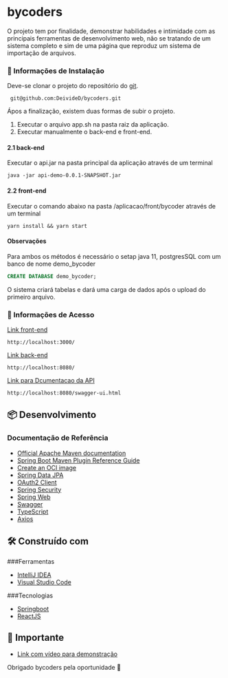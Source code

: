 # bycoders

O projeto tem por finalidade, demonstrar habilidades e intimidade com as principais ferramentas de desenvolvimento web,
não se tratando de um sistema completo e sim de uma página que reproduz um sistema de importação de arquivos.  

### 🔧  Informações de Instalação
 Deve-se clonar o projeto do repositório do [git](https://github.com). 
```
 git@github.com:DeivideD/bycoders.git
```
Ápos a finalização, existem duas formas de subir o projeto.    
1. Executar o arquivo app.sh na pasta raiz da aplicação.  
2. Executar manualmente o back-end e front-end.

#### 2.1 back-end
Executar o api.jar na pasta principal da aplicação através de um terminal
```
java -jar api-demo-0.0.1-SNAPSHOT.jar
```
#### 2.2 front-end
Executar o comando abaixo na pasta /aplicacao/front/bycoder através de um terminal
```
yarn install && yarn start
```
#### Observações
Para ambos os métodos é necessário o setap
java 11,
postgresSQL com um banco de nome demo_bycoder
```sql
CREATE DATABASE demo_bycoder;
```
O sistema criará tabelas e dará uma carga de dados após o upload do primeiro arquivo.



### 📌 Informações de Acesso
[Link front-end](http://localhost:3000/)
```
http://localhost:3000/
```

[Link back-end](http://localhost:8080/)
```
http://localhost:8080/
```

[Link para Dcumentacao da API](http://localhost:3000/)
```
http://localhost:8080/swagger-ui.html
```
## 📦 Desenvolvimento
### Documentação de Referência


* [Official Apache Maven documentation](https://maven.apache.org/guides/index.html)
* [Spring Boot Maven Plugin Reference Guide](https://docs.spring.io/spring-boot/docs/2.6.3/maven-plugin/reference/html/)
* [Create an OCI image](https://docs.spring.io/spring-boot/docs/2.6.3/maven-plugin/reference/html/#build-image)
* [Spring Data JPA](https://docs.spring.io/spring-boot/docs/2.6.3/reference/htmlsingle/#boot-features-jpa-and-spring-data)
* [OAuth2 Client](https://docs.spring.io/spring-boot/docs/2.6.3/reference/htmlsingle/#boot-features-security-oauth2-client)
* [Spring Security](https://docs.spring.io/spring-boot/docs/2.6.3/reference/htmlsingle/#boot-features-security)
* [Spring Web](https://docs.spring.io/spring-boot/docs/2.6.3/reference/htmlsingle/#boot-features-developing-web-applications)
* [Swagger](https://swagger.io/tools/open-source/open-source-integrations/)
* [TypeScript](https://www.typescriptlang.org/docs/)
* [Axios](https://axios-http.com/ptbr/docs/intro)

## 🛠️ Construído com
###Ferramentas
* [IntelliJ IDEA](https://www.jetbrains.com/pt-br/idea/)
* [Visual Studio Code](https://code.visualstudio.com/)

###Tecnologias
* [Springboot](https://spring.io/projects/spring-boot)
* [ReactJS](https://pt-br.reactjs.org/)


## 🎁 Importante
* [Link com vídeo para demonstração]()

 
Obrigado bycoders pela oportunidade 📢
